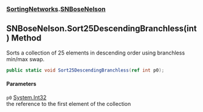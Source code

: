 ### [SortingNetworks](./SortingNetworks.md 'SortingNetworks').[SNBoseNelson](./SortingNetworks-SNBoseNelson.md 'SortingNetworks.SNBoseNelson')
## SNBoseNelson.Sort25DescendingBranchless(int) Method
Sorts a collection of 25 elements in descending order using branchless min/max swap.  
```csharp
public static void Sort25DescendingBranchless(ref int p0);
```
#### Parameters
<a name='SortingNetworks-SNBoseNelson-Sort25DescendingBranchless(int)-p0'></a>
`p0` [System.Int32](https://docs.microsoft.com/en-us/dotnet/api/System.Int32 'System.Int32')  
the reference to the first element of the collection  
  
